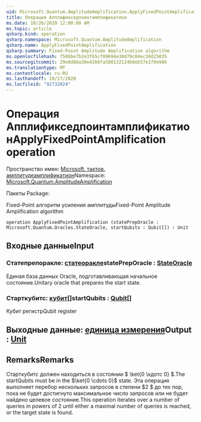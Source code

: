 ```yaml
---
uid: Microsoft.Quantum.AmplitudeAmplification.ApplyFixedPointAmplification
title: Операция Апплификседпоинтамплификатион
ms.date: 10/26/2020 12:00:00 AM
ms.topic: article
qsharp.kind: operation
qsharp.namespace: Microsoft.Quantum.AmplitudeAmplification
qsharp.name: ApplyFixedPointAmplification
qsharp.summary: Fixed-Point Amplitude Amplification algorithm
ms.openlocfilehash: f506be7b2e3f65cf89694e30d79c04ec30d25035
ms.sourcegitcommit: 29e0d88a30e4166fa580132124b0eb57e1f0e986
ms.translationtype: MT
ms.contentlocale: ru-RU
ms.lasthandoff: 10/27/2020
ms.locfileid: "92732024"
---
```

# <a name="applyfixedpointamplification-operation"></a><span data-ttu-id="4dc3a-102">Операция Апплификседпоинтамплификатион</span><span class="sxs-lookup"><span data-stu-id="4dc3a-102">ApplyFixedPointAmplification operation</span></span>

<span data-ttu-id="4dc3a-103">Пространство имен: [Microsoft. тактов. амплитудеамплификатион](xref:Microsoft.Quantum.AmplitudeAmplification)</span><span class="sxs-lookup"><span data-stu-id="4dc3a-103">Namespace: [Microsoft.Quantum.AmplitudeAmplification](xref:Microsoft.Quantum.AmplitudeAmplification)</span></span>

<span data-ttu-id="4dc3a-104">Пакеты [](https://nuget.org/packages/)</span><span class="sxs-lookup"><span data-stu-id="4dc3a-104">Package: [](https://nuget.org/packages/)</span></span>


<span data-ttu-id="4dc3a-105">Fixed-Point алгоритм усиления амплитуды</span><span class="sxs-lookup"><span data-stu-id="4dc3a-105">Fixed-Point Amplitude Amplification algorithm</span></span>

```qsharp
operation ApplyFixedPointAmplification (statePrepOracle : Microsoft.Quantum.Oracles.StateOracle, startQubits : Qubit[]) : Unit
```


## <a name="input"></a><span data-ttu-id="4dc3a-106">Входные данные</span><span class="sxs-lookup"><span data-stu-id="4dc3a-106">Input</span></span>

### <a name="statepreporacle--stateoracle"></a><span data-ttu-id="4dc3a-107">Статепрепоракле: [статеоракле](xref:Microsoft.Quantum.Oracles.StateOracle)</span><span class="sxs-lookup"><span data-stu-id="4dc3a-107">statePrepOracle : [StateOracle](xref:Microsoft.Quantum.Oracles.StateOracle)</span></span>

<span data-ttu-id="4dc3a-108">Единая база данных Oracle, подготавливающая начальное состояние.</span><span class="sxs-lookup"><span data-stu-id="4dc3a-108">Unitary oracle that prepares the start state.</span></span>


### <a name="startqubits--qubit"></a><span data-ttu-id="4dc3a-109">Старткубитс: [кубит](xref:microsoft.quantum.lang-ref.qubit)[]</span><span class="sxs-lookup"><span data-stu-id="4dc3a-109">startQubits : [Qubit](xref:microsoft.quantum.lang-ref.qubit)[]</span></span>

<span data-ttu-id="4dc3a-110">Кубит регистр</span><span class="sxs-lookup"><span data-stu-id="4dc3a-110">Qubit register</span></span>



## <a name="output--unit"></a><span data-ttu-id="4dc3a-111">Выходные данные: [единица измерения](xref:microsoft.quantum.lang-ref.unit)</span><span class="sxs-lookup"><span data-stu-id="4dc3a-111">Output : [Unit](xref:microsoft.quantum.lang-ref.unit)</span></span>



## <a name="remarks"></a><span data-ttu-id="4dc3a-112">Remarks</span><span class="sxs-lookup"><span data-stu-id="4dc3a-112">Remarks</span></span>

<span data-ttu-id="4dc3a-113">Старткубитс должен находиться в состоянии $ \ket{0 \кдотс 0} $.</span><span class="sxs-lookup"><span data-stu-id="4dc3a-113">The startQubits must be in the $\ket{0 \cdots 0}$ state.</span></span> <span data-ttu-id="4dc3a-114">Эта операция выполняет перебор нескольких запросов в степени $2 $ до тех пор, пока не будет достигнуто максимальное число запросов или не будет найдено целевое состояние.</span><span class="sxs-lookup"><span data-stu-id="4dc3a-114">This operation iterates over a number of queries in powers of $2$ until either a maximal number of queries is reached, or the target state is found.</span></span>